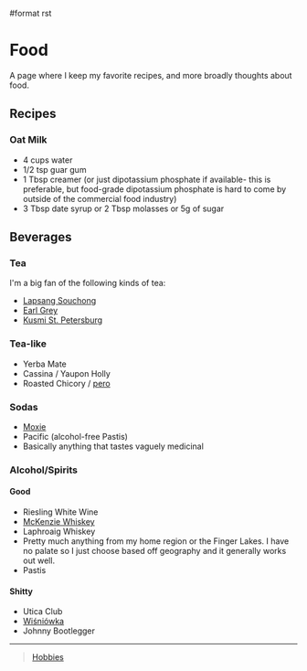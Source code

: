 \#format rst

Food
====

A page where I keep my favorite recipes, and more broadly thoughts about food.

Recipes
-------

### Oat Milk

-   4 cups water
-   1/2 tsp guar gum
-   1 Tbsp creamer (or just dipotassium phosphate if available- this is preferable, but food-grade dipotassium phosphate is hard to come by outside of the commercial food industry)
-   3 Tbsp date syrup or 2 Tbsp molasses or 5g of sugar

Beverages
---------

### Tea

I'm a big fan of the following kinds of tea:

-   [Lapsang Souchong](https://en.wikipedia.org/wiki/Lapsang_souchong)
-   [Earl Grey](https://en.wikipedia.org/wiki/Earl_Grey_tea)
-   [Kusmi St. Petersburg](https://us-en.kusmitea.com/st-petersburg.html?packaging=56)

### Tea-like

-   Yerba Mate
-   Cassina / Yaupon Holly
-   Roasted Chicory / [pero](https://worldfiner.com/pero)

### Sodas

-   [Moxie](https://www.drinkmoxie.com/)
-   Pacific (alcohol-free Pastis)
-   Basically anything that tastes vaguely medicinal

### Alcohol/Spirits

#### Good

-   Riesling White Wine
-   [McKenzie Whiskey](https://fingerlakesdistilling.com/our-products/whiskey/)
-   Laphroaig Whiskey
-   Pretty much anything from my home region or the Finger Lakes. I have no palate so I just choose based off geography and it generally works out well.
-   Pastis

#### Shitty

-   Utica Club
-   [Wiśniówka](https://en.wikipedia.org/wiki/Wi%C5%9Bni%C3%B3wka_(liqueur))
-   Johnny Bootlegger

* * * * *

> [Hobbies](../Hobbies)
